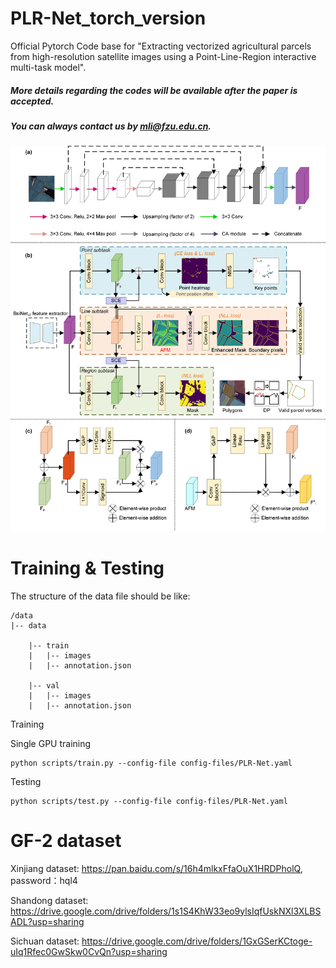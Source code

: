 # PLR-Net_torch_version
Official Pytorch Code base for "Extracting vectorized agricultural parcels from high-resolution satellite images using a Point-Line-Region interactive multi-task model".

##### More details regarding the codes will be available after the paper is accepted.

##### You can always contact us by mli@fzu.edu.cn.

<div align="center">
  <img src="PLRNet/Fig_2_Methods.png">
</div>

# Training & Testing

  The structure of the data file should be like:
  
    /data 
    |-- data
    
        |-- train
        |   |-- images
        |   |-- annotation.json
  
        |-- val
        |   |-- images
        |   |-- annotation.json

      
  Training
  
  Single GPU training
  
    python scripts/train.py --config-file config-files/PLR-Net.yaml
  
  Testing
    
    python scripts/test.py --config-file config-files/PLR-Net.yaml

# GF-2 dataset
Xinjiang dataset: https://pan.baidu.com/s/16h4mlkxFfaOuX1HRDPholQ, password：hql4

Shandong dataset: https://drive.google.com/drive/folders/1s1S4KhW33eo9ylsIqfUskNXl3XLBSADL?usp=sharing

Sichuan dataset:  https://drive.google.com/drive/folders/1GxGSerKCtoge-uIq1Rfec0GwSkw0CvQn?usp=sharing
